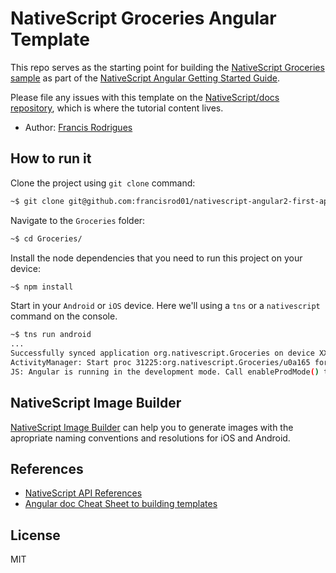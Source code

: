 # NativeScript Groceries Angular Template #

This repo serves as the starting point for building the [NativeScript Groceries sample][1] as part of the [NativeScript Angular Getting Started Guide][2].

Please file any issues with this template on the [NativeScript/docs repository][3], which is where the tutorial content lives.

- Author: [Francis Rodrigues][0]

## How to run it ##

Clone the project using `git clone` command:

```bash
~$ git clone git@github.com:francisrod01/nativescript-angular2-first-app.git
```

Navigate to the `Groceries` folder:

```bash
~$ cd Groceries/
```

Install the node dependencies that you need to run this project on your device:

```bash
~$ npm install
```

Start in your `Android` or `iOS` device. Here we'll using a `tns` or a `nativescript` command on the console.

```bash
~$ tns run android
...
Successfully synced application org.nativescript.Groceries on device XXXXXXXXXXX.
ActivityManager: Start proc 31225:org.nativescript.Groceries/u0a165 for activity org.nativescript.Groceries/com.tns.NativeScriptActivity
JS: Angular is running in the development mode. Call enableProdMode() to enable the production mode.
```

## NativeScript Image Builder ##

[NativeScript Image Builder][4] can help you to generate images with the apropriate naming conventions and resolutions for iOS and Android.

## References ##

- [NativeScript API References][5]
- [Angular doc Cheat Sheet to building templates][6]

## License ##

MIT

  [0]: https://github.com/francisrod01
  [1]: https://github.com/nativescript/sample-Groceries
  [2]: https://docs.nativescript.org/angular/tutorial/ng-chapter-0
  [3]: https://github.com/nativescript/docs
  [4]: http://nsimage.brosteins.com/
  [5]: https://docs.nativescript.org/api-reference/
  [6]: https://angular.io/guide/cheatsheet
